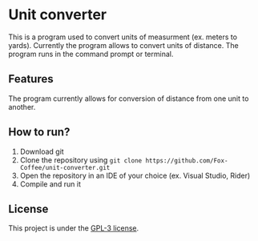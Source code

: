 # Unit converter
This is a program used to convert units of measurment (ex. meters to yards). Currently the program allows to convert units of distance. The program runs in the command prompt or terminal.

## Features
The program currently allows for conversion of distance from one unit to another.

## How to run?

1. Download git
2. Clone the repository using `git clone https://github.com/Fox-Coffee/unit-converter.git`
3. Open the repository in an IDE of your choice (ex. Visual Studio, Rider) 
4. Compile and run it

## License

This project is under the [GPL-3 license](https://www.gnu.org/licenses/gpl-3.0.en.html).